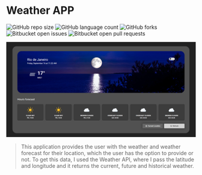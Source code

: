 # Weather APP

![GitHub repo size](https://img.shields.io/github/repo-size/ramonperesdev/identify-climate?style=for-the-badge)
![GitHub language count](https://img.shields.io/github/languages/count/ramonperesdev/identify-climate?style=for-the-badge)
![GitHub forks](https://img.shields.io/github/forks/ramonperesdev/identify-climate?style=for-the-badge)
![Bitbucket open issues](https://img.shields.io/bitbucket/issues/ramonperesdev/identify-climate?style=for-the-badge)
![Bitbucket open pull requests](https://img.shields.io/bitbucket/pr-raw/ramonperesdev/identify-climate?style=for-the-badge)

<img src="./src/assets/printProject.png" alt="Weather App">

> This application provides the user with the weather and weather forecast for their location, which the user has the option to provide or not. To get this data, I used the Weather API, where I pass the latitude and longitude and it returns the current, future and historical weather.
